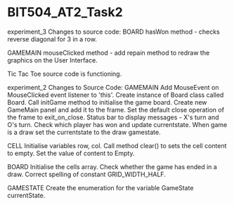 # BIT504_AT2_Task2
experiment_3
Changes to source code:
BOARD
hasWon method - checks reverse diagonal for 3 in a row.

GAMEMAIN
mouseClicked method - add repain method to redraw the graphics on the User Interface.

Tic Tac Toe source code is functioning.

experiment_2
Changes to Source Code:
GAMEMAIN
Add MouseEvent on MouseClicked event listener to 'this'.
Create instance of Board class called Board.
Call initGame method to initialise the game board.
Create new GameMain panel and add it to the frame.
Set the default close operation of the frame to exit_on_close.
Status bar to display messages - X's turn and O's turn.
Check which player has won and update currentstate.
When game is a draw set the currentstate to the draw gamestate.

CELL
Initialise variables row, col.
Call method clear() to sets the cell content to empty.
Set the value of content to Empty.

BOARD
Initialise the cells array.
Check whether the game has ended in a draw.
Correct spelling of constant GRID_WIDTH_HALF.

GAMESTATE
Create the enumeration for the variable GameState currentState.

